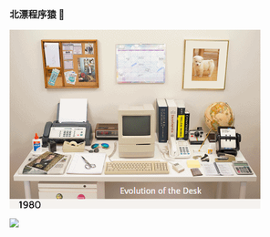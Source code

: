 ### 北漂程序猿 👋

<!--
Here are some ideas to get you started:
- 🔭 I’m currently working on ...
- 🌱 I’m currently learning ...
- 👯 I’m looking to collaborate on ...
- 🤔 I’m looking for help with ...
- 💬 Ask me about ...
- 📫 How to reach me: ...
- 😄 Pronouns: ...
- ⚡ Fun fact: ...
-->

![](./res/InternetAge.gif)
<p>
  <!--
  <a href="https://github.com/changxiaokang">
    <img src="https://github-readme-stats.vercel.app/api/top-langs/?username=changxiaokang&layout=compact" height="150"/>
  </a>
  -->
  <a href="https://github.com/changxiaokang">
    <img src="https://github-readme-stats.vercel.app/api?username=changxiaokang&hide=issues&show_icons=true" height="150"/>
  </a>
</p>
